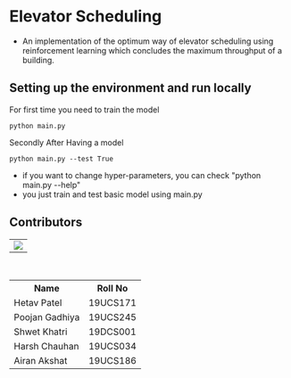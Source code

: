 # Elevator Scheduling
- An implementation of the optimum way of elevator scheduling using reinforcement learning which concludes the maximum throughput of a building.

## Setting up the environment and run locally

For first time you need to train the model
~~~
python main.py 
~~~
Secondly
After Having a model

~~~
python main.py --test True
~~~
  - if you want to change hyper-parameters, you can check "python main.py --help"
  - you just train and test basic model using main.py

## Contributors

<table>
<tr>
<td>
<a href="https://github.com/Hetav01/AI-Project/graphs/contributors">
<img src="https://contrib.rocks/image?repo=Hetav01/AI-Project" />
</a>
</td>
</tr>
</table>

<br/>

<table>
  <tr>
     <th>Name</th>
     <th>Roll No</th>
  </tr>
  <tr>
    <td>Hetav Patel</td>
    <td>19UCS171</td>
  </tr>
  <tr>
    <td>Poojan Gadhiya</td>
    <td>19UCS245</td>
  </tr>
  <tr>
    <td/>Shwet Khatri</td>
    <td>19DCS001</td>
  </tr>
  <tr>
    <td/>Harsh Chauhan</td>
    <td>19UCS034</td>
  </tr>
  <tr>
    <td/>Airan Akshat</td>
    <td>19UCS186</td>
  </tr>
</table>
